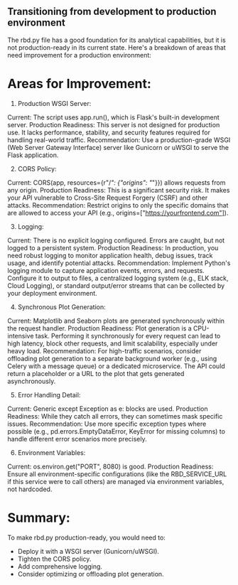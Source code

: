 ## Transitioning from development to production environment
The rbd.py file has a good foundation for its analytical capabilities, but it is not production-ready in its current state. Here's a breakdown of areas that need improvement for a production environment:

# Areas for Improvement:

1. Production WSGI Server:

Current: The script uses app.run(), which is Flask's built-in development server.
Production Readiness: This server is not designed for production use. It lacks performance, stability, and security features required for handling real-world traffic.
Recommendation: Use a production-grade WSGI (Web Server Gateway Interface) server like Gunicorn or uWSGI to serve the Flask application.

2. CORS Policy:

Current: CORS(app, resources={r\"/*\": {\"origins\": \"*\"}}) allows requests from any origin.
Production Readiness: This is a significant security risk. It makes your API vulnerable to Cross-Site Request Forgery (CSRF) and other attacks.
Recommendation: Restrict origins to only the specific domains that are allowed to access your API (e.g., origins=["https://yourfrontend.com"]).

3. Logging:

Current: There is no explicit logging configured. Errors are caught, but not logged to a persistent system.
Production Readiness: In production, you need robust logging to monitor application health, debug issues, track usage, and identify potential attacks.
Recommendation: Implement Python's logging module to capture application events, errors, and requests. Configure it to output to files, a centralized logging system (e.g., ELK stack, Cloud Logging), or standard output/error streams that can be collected by your deployment environment.

4. Synchronous Plot Generation:

Current: Matplotlib and Seaborn plots are generated synchronously within the request handler.
Production Readiness: Plot generation is a CPU-intensive task. Performing it synchronously for every request can lead to high latency, block other requests, and limit scalability, especially under heavy load.
Recommendation: For high-traffic scenarios, consider offloading plot generation to a separate background worker (e.g., using Celery with a message queue) or a dedicated microservice. The API could return a placeholder or a URL to the plot that gets generated asynchronously.

5. Error Handling Detail:

Current: Generic except Exception as e: blocks are used.
Production Readiness: While they catch all errors, they can sometimes mask specific issues.
Recommendation: Use more specific exception types where possible (e.g., pd.errors.EmptyDataError, KeyError for missing columns) to handle different error scenarios more precisely.

6. Environment Variables:

Current: os.environ.get("PORT", 8080) is good.
Production Readiness: Ensure all environment-specific configurations (like the RBD_SERVICE_URL if this service were to call others) are managed via environment variables, not hardcoded.

# Summary:

To make rbd.py production-ready, you would need to:

- Deploy it with a WSGI server (Gunicorn/uWSGI).
- Tighten the CORS policy.
- Add comprehensive logging.
- Consider optimizing or offloading plot generation.